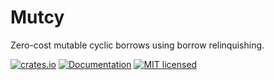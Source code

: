 # Mutcy

Zero-cost mutable cyclic borrows using borrow relinquishing.

[![crates.io](https://img.shields.io/crates/v/mutcy?label=latest)](https://crates.io/crates/mutcy)
[![Documentation](https://docs.rs/mutcy/badge.svg?version=latest)](https://docs.rs/mutcy/latest)
[![MIT licensed][mit-badge]][mit-url]

[mit-badge]: https://img.shields.io/badge/license-MIT-blue.svg
[mit-url]: https://github.com/tokio-rs/tokio/blob/master/LICENSE

